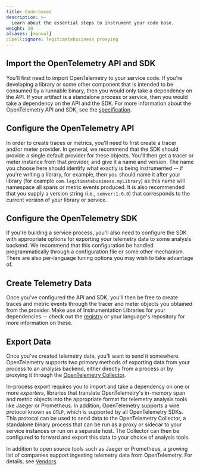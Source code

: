 ```yaml
---
title: Code-based
description: >-
  Learn about the essential steps to instrument your code base.
weight: 20
aliases: [manual]
cSpell:ignore: legitimatebusiness proxying
---
```


## Import the OpenTelemetry API and SDK

You'll first need to import OpenTelemetry to your service code. If you're
developing a library or some other component that is intended to be consumed by
a runnable binary, then you would only take a dependency on the API. If your
artifact is a standalone process or service, then you would take a dependency on
the API and the SDK. For more information about the OpenTelemetry API and SDK,
see the [specification](/docs/specs/otel/).

## Configure the OpenTelemetry API

In order to create traces or metrics, you'll need to first create a tracer
and/or meter provider. In general, we recommend that the SDK should provide a
single default provider for these objects. You'll then get a tracer or meter
instance from that provider, and give it a name and version. The name you choose
here should identify what exactly is being instrumented -- if you're writing a
library, for example, then you should name it after your library (for example
`com.legitimatebusiness.myLibrary`) as this name will namespace all spans or
metric events produced. It is also recommended that you supply a version string
(i.e., `semver:1.0.0`) that corresponds to the current version of your library
or service.

## Configure the OpenTelemetry SDK

If you're building a service process, you'll also need to configure the SDK with
appropriate options for exporting your telemetry data to some analysis backend.
We recommend that this configuration be handled programmatically through a
configuration file or some other mechanism. There are also per-language tuning
options you may wish to take advantage of.

## Create Telemetry Data

Once you've configured the API and SDK, you'll then be free to create traces and
metric events through the tracer and meter objects you obtained from the
provider. Make use of Instrumentation Libraries for your dependencies -- check
out the [registry](/ecosystem/registry/) or your language's repository for more
information on these.

## Export Data

Once you've created telemetry data, you'll want to send it somewhere.
OpenTelemetry supports two primary methods of exporting data from your process
to an analysis backend, either directly from a process or by proxying it through
the [OpenTelemetry Collector](/docs/collector).

In-process export requires you to import and take a dependency on one or more
_exporters_, libraries that translate OpenTelemetry's in-memory span and metric
objects into the appropriate format for telemetry analysis tools like Jaeger or
Prometheus. In addition, OpenTelemetry supports a wire protocol known as `OTLP`,
which is supported by all OpenTelemetry SDKs. This protocol can be used to send
data to the OpenTelemetry Collector, a standalone binary process that can be run
as a proxy or sidecar to your service instances or run on a separate host. The
Collector can then be configured to forward and export this data to your choice
of analysis tools.

In addition to open source tools such as Jaeger or Prometheus, a growing list of
companies support ingesting telemetry data from OpenTelemetry. For details, see
[Vendors](/ecosystem/vendors/).
